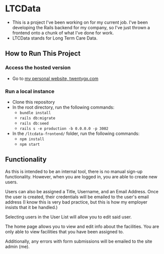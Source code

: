 # LTCData

* This is a project I've been working on for my current job. I've been developing the Rails backend for my company, so I've just thrown a frontend onto a chunk of what I've done for work.
* LTCData stands for Long Term Care Data.

## How to Run This Project

### Access the hosted version
* Go to [my personal website, twentygx.com](http://twentygx.com)

### Run a local instance
* Clone this repository
* In the root directory, run the following commands:
  *  `bundle install`
  *  `rails db:migrate`
  *  `rails db:seed`
  *  `rails s -e production -b 0.0.0.0 -p 3002`
* In the `/ltcdata-frontend/` folder, run the following commands:
  * `npm install`
  * `npm start`

## Functionality
As this is intended to be an internal tool, there is no manual sign-up functionality. However, when you are logged in, you are able to create new users.

Users can also be assigned a Title, Username, and an Email Address. Once the user is created, their credentials will be emailed to the user's email address
(I know this is very bad practice, but this is how my employer insists that it be handled.)

Selecting users in the User List will allow you to edit said user.

The home page allows you to view and edit info about the facilities. You are only able to view facilities that you have been assigned to.

Additionally, any errors with form submissions will be emailed to the site admin (me).
